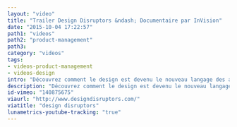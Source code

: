 ```yaml
---
layout: "video"
title: "Trailer Design Disruptors &ndash; Documentaire par InVision"
date: "2015-10-04 17:22:57"
path1: "videos"
path2: "product-management"
path3:
category: "videos"
tags:
- videos-product-management
- videos-design
intro: "Découvrez comment le design est devenu le nouveau langage des affaires"
description: "Découvrez comment le design est devenu le nouveau langage des affaires"
id-vimeo: "140875675"
viaurl: "http://www.designdisruptors.com/"
viatitle: "design disruptors"
lunametrics-youtube-tracking: "true"
---
```


